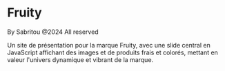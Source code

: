 # Fruity

By Sabritou @2024 All reserved

Un site de présentation pour la marque Fruity, avec une slide central en JavaScript affichant des images et de produits frais et colorés, mettant en valeur l'univers dynamique et vibrant de la marque.